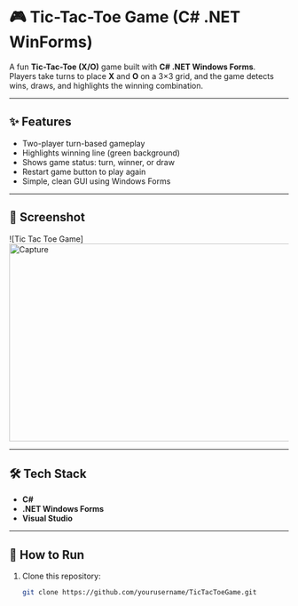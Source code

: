 # 🎮 Tic-Tac-Toe Game (C# .NET WinForms)

A fun **Tic-Tac-Toe (X/O)** game built with **C# .NET Windows Forms**.  
Players take turns to place **X** and **O** on a 3×3 grid, and the game detects wins, draws, and highlights the winning combination.

---

## ✨ Features
- Two-player turn-based gameplay
- Highlights winning line (green background)
- Shows game status: turn, winner, or draw
- Restart game button to play again
- Simple, clean GUI using Windows Forms

---

## 📸 Screenshot
![Tic Tac Toe Game]
<img width="572" height="356" alt="Capture" src="https://github.com/user-attachments/assets/b79c6c69-c75b-478e-a2f4-c902d6f4ac43" />

---

## 🛠️ Tech Stack
- **C#**
- **.NET Windows Forms**
- **Visual Studio**

---

## 🚀 How to Run
1. Clone this repository:
   ```bash
   git clone https://github.com/yourusername/TicTacToeGame.git
